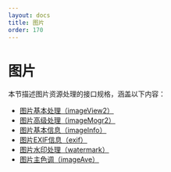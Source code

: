 ```yaml
---
layout: docs
title: 图片
order: 170
---
```


<a id="imageFop"></a>
# 图片

本节描述图片资源处理的接口规格，涵盖以下内容：

* [图片基本处理（imageView2）][imageView2Href]
* [图片高级处理（imageMogr2）][imageMogr2Href]
* [图片基本信息（imageInfo）][imageInfoHref]
* [图片EXIF信息（exif）][exifHref]
* [图片水印处理（watermark）][watermarkHref]
* [图片主色调（imageAve）][imageAveHref]

[imageInfoHref]:    /docs/v6/api/reference/fop/image/imageinfo.html  "图片基本信息"
[exifHref]:         /docs/v6/api/reference/fop/image/exif.html       "图片Exif信息"
[imageView2Href]:   /docs/v6/api/reference/fop/image/imageview2.html  "基本图片处理"
[imageMogr2Href]:   /docs/v6/api/reference/fop/image/imagemogr2.html  "高级图片处理"
[watermarkHref]:    /docs/v6/api/reference/fop/image/watermark.html  "水印处理"
[imageAveHref]:     /docs/v6/api/reference/fop/image/imageave.html  "图片主色调"

